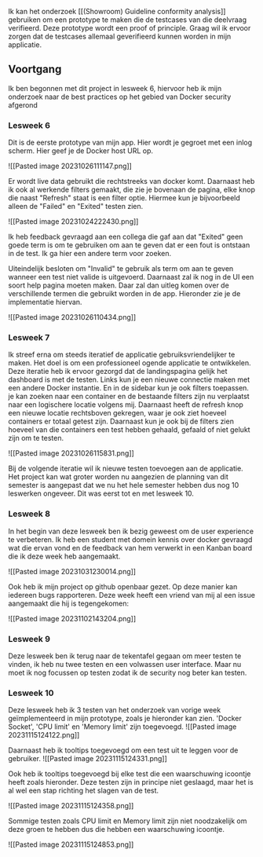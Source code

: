 Ik kan het onderzoek [[(Showroom) Guideline conformity analysis]] gebruiken om een prototype te maken die de testcases van die deelvraag verifieerd. Deze prototype wordt een proof of principle. Graag wil ik ervoor zorgen dat de testcases allemaal geverifieerd kunnen worden in mijn applicatie.

## Voortgang
Ik ben begonnen met dit project in lesweek 6, hiervoor heb ik mijn onderzoek naar de best practices op het gebied van Docker security afgerond
### Lesweek 6
Dit is de eerste prototype van mijn app. Hier wordt je gegroet met een inlog scherm. Hier geef je de Docker host URL op. 

![[Pasted image 20231026111147.png]]

Er wordt live data gebruikt die rechtstreeks van docker komt. Daarnaast heb ik ook al werkende filters gemaakt, die zie je bovenaan de pagina, elke knop die naast "Refresh" staat is een filter optie. Hiermee kun je bijvoorbeeld alleen de "Failed" en "Exited" testen zien.

![[Pasted image 20231024222430.png]]

Ik heb feedback gevraagd aan een collega die gaf aan dat "Exited" geen goede term is om te gebruiken om aan te geven dat er een fout is ontstaan in de test. Ik ga hier een andere term voor zoeken.

Uiteindelijk besloten om "Invalid" te gebruik als term om aan te geven wanneer een test niet valide is uitgevoerd. Daarnaast zal ik nog in de UI een soort help pagina moeten maken. Daar zal dan uitleg komen over de verschillende termen die gebruikt worden in de app. Hieronder zie je de implementatie hiervan.

![[Pasted image 20231026110434.png]]

### Lesweek 7
Ik streef erna om steeds iteratief de applicatie gebruiksvriendelijker te maken. Het doel is om een professioneel ogende applicatie te ontwikkelen. Deze iteratie heb ik ervoor gezorgd dat de landingspagina gelijk het dashboard is met de testen. Links kun je een nieuwe connectie maken met een andere Docker instantie. En in de sidebar kun je ook filters toepassen. je kan zoeken naar een container en de bestaande filters zijn nu verplaatst naar een logischere locatie volgens mij. Daarnaast heeft de refresh knop een nieuwe locatie rechtsboven gekregen, waar je ook ziet hoeveel containers er totaal getest zijn. Daarnaast kun je ook bij de filters zien hoeveel van die containers een test hebben gehaald, gefaald of niet gelukt zijn om te testen. 

![[Pasted image 20231026115831.png]]

Bij de volgende iteratie wil ik nieuwe testen toevoegen aan de applicatie. Het project kan wat groter worden nu aangezien de planning van dit semester is aangepast dat we nu het hele semester hebben dus nog 10 leswerken ongeveer. Dit was eerst tot en met lesweek 10.
### Lesweek 8
In het begin van deze lesweek ben ik bezig geweest om de user experience te verbeteren. Ik heb een student met domein kennis over docker gevraagd wat die ervan vond en de feedback van hem verwerkt in een Kanban board die ik deze week heb aangemaakt. 

![[Pasted image 20231031230014.png]]

Ook heb ik mijn project op github openbaar gezet. Op deze manier kan iedereen bugs rapporteren. Deze week heeft een vriend van mij al een issue aangemaakt die hij is tegengekomen:

![[Pasted image 20231102143204.png]]
### Lesweek 9
Deze lesweek ben ik terug naar de tekentafel gegaan om meer testen te vinden, ik heb nu twee testen en een volwassen user interface. Maar nu moet ik nog focussen op testen zodat ik de security nog beter kan testen.

### Lesweek 10
Deze lesweek heb ik 3 testen van het onderzoek van vorige week geïmplementeerd in mijn prototype, zoals je hieronder kan zien. 'Docker Socket', 'CPU limit' en 'Memory limit' zijn toegevoegd.
![[Pasted image 20231115124122.png]]

Daarnaast heb ik tooltips toegevoegd om een test uit te leggen voor de gebruiker.
![[Pasted image 20231115124331.png]]

Ook heb ik tooltips toegevoegd bij elke test die een waarschuwing icoontje heeft zoals hieronder. Deze testen zijn in principe niet geslaagd, maar het is al wel een stap richting het slagen van de test.  

![[Pasted image 20231115124358.png]]

Sommige testen zoals CPU limit en Memory limit zijn niet noodzakelijk om deze groen te hebben dus die hebben een waarschuwing icoontje.  

![[Pasted image 20231115124853.png]]

